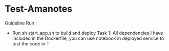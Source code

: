# Test-Amanotes

Guideline Run : 
- Run sh start_app.sh to build and deploy Task 1. All dependencies I have included in the Dockerfile, you can use notebook in deployed service to test the code in T
